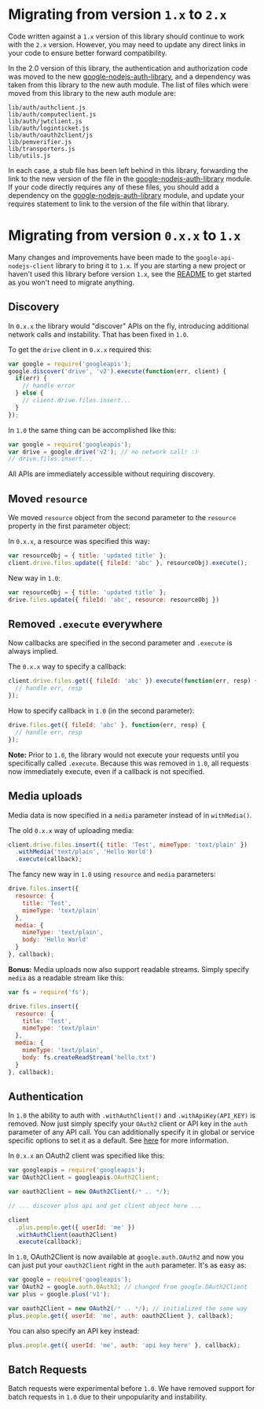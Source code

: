 # Migrating from version `1.x` to `2.x`

Code written against a `1.x` version of this library should continue to work with the `2.x` 
version. However, you may need to update any direct links in your code to
ensure better forward compatibility.

In the 2.0 version of this library, the authentication and authorization code was moved
to the new [google-nodejs-auth-library][googleauth], and a dependency was taken from 
this library to the new auth module. The list of files which were moved from this library to the 
new auth module are:

```
lib/auth/authclient.js
lib/auth/computeclient.js
lib/auth/jwtclient.js
lib/auth/loginticket.js
lib/auth/oauth2client/js
lib/pemverifier.js
lib/transporters.js
lib/utils.js
```

In each case, a stub file has been left behind in this library, forwarding the link to the
new version of the file in the [google-nodejs-auth-library][googleauth] module. If your code 
directly requires any of these files, you should add a dependency on the 
[google-nodejs-auth-library][googleauth]
module, and update your requires statement to link to the version of the file within that library.

# Migrating from version `0.x.x` to `1.x`

Many changes and improvements have been made to the `google-api-nodejs-client`
library to bring it to `1.x`. If you are starting a new project or haven't used
this library before version `1.x`, see the [README][readme] to get started
as you won't need to migrate anything.

## Discovery

In `0.x.x` the library would "discover" APIs on the fly, introducing
additional network calls and instability. That has been fixed in `1.0`.

To get the `drive` client in `0.x.x` required this:

``` js
var google = require('googleapis');
google.discover('drive', 'v2').execute(function(err, client) {
  if(err) {
    // handle error
  } else {
    // client.drive.files.insert...
  }
});
```

In `1.0` the same thing can be accomplished like this:

``` js
var google = require('googleapis');
var drive = google.drive('v2'); // no network call! :)
// drive.files.insert...
```

All APIs are immediately accessible without requiring discovery.

## Moved `resource`

We moved `resource` object from the second parameter to the `resource` property
in the first parameter object:

In `0.x.x`, a resource was specified this way:

``` js
var resourceObj = { title: 'updated title' };
client.drive.files.update({ fileId: 'abc' }, resourceObj).execute();
```

New way in `1.0`:

``` js
var resourceObj = { title: 'updated title' };
drive.files.update({ fileId: 'abc', resource: resourceObj })
```

## Removed `.execute` everywhere

Now callbacks are specified in the second parameter and `.execute` is always
implied.

The `0.x.x` way to specify a callback:

``` js
client.drive.files.get({ fileId: 'abc' }).execute(function(err, resp) {
  // handle err, resp
});
```

How to specify callback in `1.0` (in the second parameter):

``` js
drive.files.get({ fileId: 'abc' }, function(err, resp) {
  // handle err, resp
});
```

**Note:** Prior to `1.0`, the library would not execute your requests until you
specifically called `.execute`. Because this was removed in `1.0`, all requests
now immediately execute, even if a callback is not specified.

## Media uploads

Media data is now specified in a `media` parameter instead of in `withMedia()`.

The old `0.x.x` way of uploading media:

``` js
client.drive.files.insert({ title: 'Test', mimeType: 'text/plain' })
  .withMedia('text/plain', 'Hello World')
  .execute(callback);
```

The fancy new way in `1.0` using `resource` and `media` parameters:

``` js
drive.files.insert({
  resource: {
    title: 'Test',
    mimeType: 'text/plain'
  },
  media: {
    mimeType: 'text/plain',
    body: 'Hello World'
  }
}, callback);
```

**Bonus:** Media uploads now also support readable streams. Simply specify `media` as a
readable stream like this:

``` js
var fs = require('fs');

drive.files.insert({
  resource: {
    title: 'Test',
    mimeType: 'text/plain'
  },
  media: {
    mimeType: 'text/plain',
    body: fs.createReadStream('hello.txt')
  }
}, callback);
```

## Authentication

In `1.0` the ability to auth with `.withAuthClient()` and
`.withApiKey(API_KEY)` is removed.  Now just simply specify your `OAuth2`
client or API key in the `auth` parameter of any API call.
You can additionally specify it in global or service specific options to set
it as a default. See [here][options] for more information.

In `0.x.x` an OAuth2 client was specified like this:

``` js
var googleapis = require('googleapis');
var OAuth2Client = googleapis.OAuth2Client;

var oauth2Client = new OAuth2Client(/* .. */);

// ... discover plus api and get client object here ...

client
  .plus.people.get({ userId: 'me' })
  .withAuthClient(oauth2Client)
  .execute(callback);
```

In `1.0`, OAuth2Client is now available at `google.auth.OAuth2` and now you can
just put your `oauth2Client` right in the `auth` parameter. It's as easy as:

``` js
var google = require('googleapis');
var OAuth2 = google.auth.OAuth2; // changed from google.OAuth2Client
var plus = google.plus('v1');

var oauth2Client = new OAuth2(/* .. */); // initialized the same way
plus.people.get({ userId: 'me', auth: oauth2Client }, callback);
```

You can also specify an API key instead:

``` js
plus.people.get({ userId: 'me', auth: 'api key here' }, callback);
```

## Batch Requests

Batch requests were experimental before `1.0`. We have removed support for batch
requests in `1.0` due to their unpopularity and instability.

[request]: https://github.com/mikeal/request
[readme]: https://github.com/google/google-api-nodejs-client/tree/master/README.md
[options]: https://github.com/google/google-api-nodejs-client/tree/master#options
[googleauth]: https://github.com/google/google-api-nodejs-client
